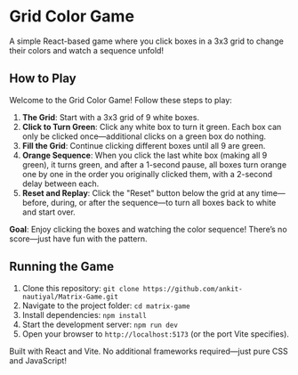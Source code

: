 # Grid Color Game

A simple React-based game where you click boxes in a 3x3 grid to change their colors and watch a sequence unfold!

## How to Play

Welcome to the Grid Color Game! Follow these steps to play:

1. **The Grid**: Start with a 3x3 grid of 9 white boxes.
2. **Click to Turn Green**: Click any white box to turn it green. Each box can only be clicked once—additional clicks on a green box do nothing.
3. **Fill the Grid**: Continue clicking different boxes until all 9 are green.
4. **Orange Sequence**: When you click the last white box (making all 9 green), it turns green, and after a 1-second pause, all boxes turn orange one by one in the order you originally clicked them, with a 2-second delay between each.
5. **Reset and Replay**: Click the "Reset" button below the grid at any time—before, during, or after the sequence—to turn all boxes back to white and start over.

**Goal**: Enjoy clicking the boxes and watching the color sequence! There’s no score—just have fun with the pattern.

## Running the Game

1. Clone this repository: `git clone https://github.com/ankit-nautiyal/Matrix-Game.git`
2. Navigate to the project folder: `cd matrix-game`
3. Install dependencies: `npm install`
4. Start the development server: `npm run dev`
5. Open your browser to `http://localhost:5173` (or the port Vite specifies).

Built with React and Vite. No additional frameworks required—just pure CSS and JavaScript!
